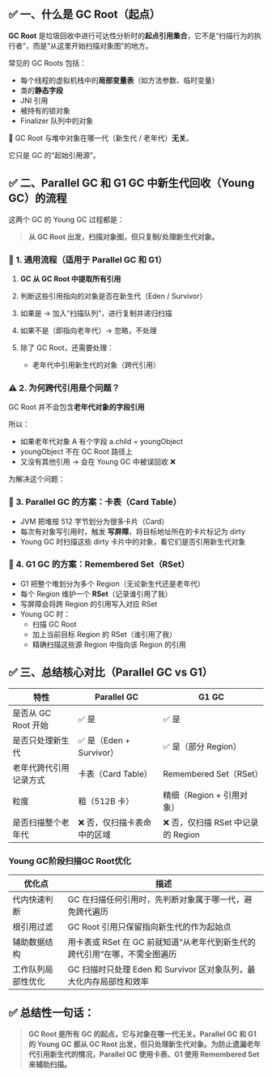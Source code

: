 ## **✅ 一、什么是 GC Root（起点）**

**GC Root** 是垃圾回收中进行可达性分析时的**起点引用集合**，它不是“扫描行为的执行者”，而是“从这里开始扫描对象图”的地方。

常见的 GC Roots 包括：

- 每个线程的虚拟机栈中的**局部变量表**（如方法参数、临时变量）
- 类的**静态字段**
- JNI 引用
- 被持有的锁对象
- Finalizer 队列中的对象

🔹 GC Root 与堆中对象在哪一代（新生代 / 老年代）**无关**。

它只是 GC 的“起始引用源”。



## **✅ 二、Parallel GC 和 G1 GC 中新生代回收（Young GC）的流程**

这两个 GC 的 Young GC 过程都是：

> **从 GC Root 出发，扫描对象图，但只复制/处理新生代对象。**



### **🔁 1. 通用流程（适用于 Parallel GC 和 G1）**

1. **GC 从 GC Root 中提取所有引用**

2. 判断这些引用指向的对象是否在新生代（Eden / Survivor）

3. 如果是 → 加入“扫描队列”，进行复制并递归扫描

4. 如果不是（即指向老年代）→ 忽略，不处理

5. 除了 GC Root，还需要处理：

   - 老年代中引用新生代的对象（跨代引用）

   

### **⚠️ 2. 为何跨代引用是个问题？**

GC Root 并不会包含**老年代对象的字段引用**

所以：

- 如果老年代对象 A 有个字段 a.child = youngObject
- youngObject 不在 GC Root 路径上
- 又没有其他引用 → 会在 Young GC 中被误回收 ❌

为解决这个问题：



### **📌 3. Parallel GC 的方案：卡表（Card Table）**

- JVM 把堆按 512 字节划分为很多卡片（Card）
- 每次有对象写引用时，触发 **写屏障**，将目标地址所在的卡片标记为 dirty
- Young GC 时扫描这些 dirty 卡片中的对象，看它们是否引用新生代对象



### **📌 4. G1 GC 的方案：Remembered Set（RSet）**

- G1 把整个堆划分为多个 Region（无论新生代还是老年代）
- 每个 Region 维护一个 **RSet**（记录谁引用了我）
- 写屏障会将跨 Region 的引用写入对应 RSet
- Young GC 时：
  - 扫描 GC Root
  - 加上当前目标 Region 的 RSet（谁引用了我）
  - 精确扫描这些源 Region 中指向该 Region 的引用



## **✅ 三、总结核心对比（Parallel GC vs G1）**



| **特性**               | **Parallel GC**            | **G1 GC**                         |
| ---------------------- | -------------------------- | --------------------------------- |
| 是否从 GC Root 开始    | ✅ 是                       | ✅ 是                              |
| 是否只处理新生代       | ✅ 是（Eden + Survivor）    | ✅ 是（部分 Region）               |
| 老年代跨代引用记录方式 | 卡表（Card Table）         | Remembered Set（RSet）            |
| 粒度                   | 粗（512B 卡）              | 精细（Region + 引用对象）         |
| 是否扫描整个老年代     | ❌ 否，仅扫描卡表命中的区域 | ❌ 否，仅扫描 RSet 中记录的 Region |

### Young GC阶段扫描GC Root优化

| **优化点**         | **描述**                                                     |
| ------------------ | ------------------------------------------------------------ |
| 代内快速判断       | GC 在扫描任何引用时，先判断对象属于哪一代，避免跨代遍历      |
| 根引用过滤         | GC Root 引用只保留指向新生代的作为起始点                     |
| 辅助数据结构       | 用卡表或 RSet 在 GC 前就知道“从老年代到新生代的跨代引用”在哪，不需全图遍历 |
| 工作队列局部性优化 | GC 扫描时只处理 Eden 和 Survivor 区对象队列，最大化内存局部性和效率 |



## **✅ 总结性一句话：**

> **GC Root 是所有 GC 的起点，它与对象在哪一代无关。Parallel GC 和 G1 的 Young GC 都从 GC Root 出发，但只处理新生代对象。为防止遗漏老年代引用新生代的情况，Parallel GC 使用卡表、G1 使用 Remembered Set 来辅助扫描。**